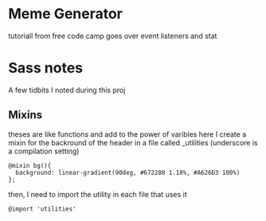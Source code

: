 # Meme Generator
tutoriall from free code camp goes over event listeners and stat

# Sass notes
A few tidbits I noted during this proj
## Mixins
theses are like functions and add to the power of varibles
here I create a mixin for the backround of the header in a file called _utilities
(underscore is a compilation setting)
```
@mixin bg(){
  background: linear-gradient(90deg, #672280 1.18%, #A626D3 100%)
};
```
then, I need to import the utility in each file that uses it
```
@import 'utilities'
```
